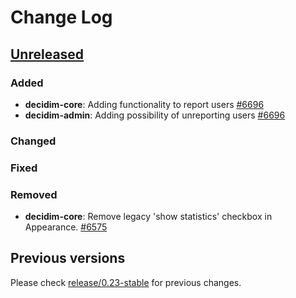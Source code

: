 # Change Log

## [Unreleased](https://github.com/decidim/decidim/tree/HEAD)

### Added
- **decidim-core**: Adding functionality to report users [\#6696](https://github.com/decidim/decidim/pull/6696)
- **decidim-admin**: Adding possibility of unreporting users [\#6696](https://github.com/decidim/decidim/pull/6696)

### Changed

### Fixed

### Removed

- **decidim-core**: Remove legacy 'show statistics' checkbox in Appearance. [\#6575](https://github.com/decidim/decidim/pull/6575)

## Previous versions

Please check [release/0.23-stable](https://github.com/decidim/decidim/blob/release/0.23-stable/CHANGELOG.md) for previous changes.
